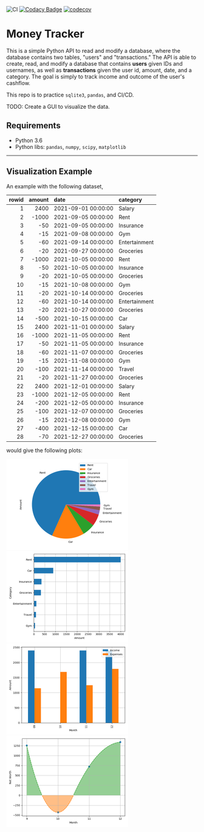 ![CI](https://github.com/zidanmahmoud/money_tracker/actions/workflows/ci.yml/badge.svg)
[![Codacy Badge](https://app.codacy.com/project/badge/Grade/df3993f2816142968121dc56e5731cc2)](https://www.codacy.com/gh/zidanmahmoud/money_tracker/dashboard?utm_source=github.com&amp;utm_medium=referral&amp;utm_content=zidanmahmoud/money_tracker&amp;utm_campaign=Badge_Grade)
[![codecov](https://codecov.io/gh/zidanmahmoud/money_tracker/branch/main/graph/badge.svg?token=69YDW00T26)](https://codecov.io/gh/zidanmahmoud/money_tracker)

# Money Tracker
This is a simple Python API to read and modify a database, where the database contains two tables, "users" and "transactions." The API is able to create, read, and modify a database that contains **users** given IDs and usernames, as well as **transactions** given the user id, amount, date, and a category. The goal is simply to track income and outcome of the user's cashflow.

This repo is to practice `sqlite3`, `pandas`, and CI/CD.

TODO: Create a GUI to visualize the data.

## Requirements
- Python 3.6
- Python libs: `pandas`, `numpy`, `scipy`, `matplotlib`

---

## Visualization Example

An example with the following dataset,

|   rowid |   amount | date                | category      |
|--------:|---------:|:--------------------|:--------------|
|       1 |     2400 | 2021-09-01 00:00:00 | Salary        |
|       2 |    -1000 | 2021-09-05 00:00:00 | Rent          |
|       3 |      -50 | 2021-09-05 00:00:00 | Insurance     |
|       4 |      -15 | 2021-09-08 00:00:00 | Gym           |
|       5 |      -60 | 2021-09-14 00:00:00 | Entertainment |
|       6 |      -20 | 2021-09-27 00:00:00 | Groceries     |
|       7 |    -1000 | 2021-10-05 00:00:00 | Rent          |
|       8 |      -50 | 2021-10-05 00:00:00 | Insurance     |
|       9 |      -20 | 2021-10-05 00:00:00 | Groceries     |
|      10 |      -15 | 2021-10-08 00:00:00 | Gym           |
|      11 |      -20 | 2021-10-14 00:00:00 | Groceries     |
|      12 |      -60 | 2021-10-14 00:00:00 | Entertainment |
|      13 |      -20 | 2021-10-27 00:00:00 | Groceries     |
|      14 |     -500 | 2021-10-15 00:00:00 | Car           |
|      15 |     2400 | 2021-11-01 00:00:00 | Salary        |
|      16 |    -1000 | 2021-11-05 00:00:00 | Rent          |
|      17 |      -50 | 2021-11-05 00:00:00 | Insurance     |
|      18 |      -60 | 2021-11-07 00:00:00 | Groceries     |
|      19 |      -15 | 2021-11-08 00:00:00 | Gym           |
|      20 |     -100 | 2021-11-14 00:00:00 | Travel        |
|      21 |      -20 | 2021-11-27 00:00:00 | Groceries     |
|      22 |     2400 | 2021-12-01 00:00:00 | Salary        |
|      23 |    -1000 | 2021-12-05 00:00:00 | Rent          |
|      24 |     -200 | 2021-12-05 00:00:00 | Insurance     |
|      25 |     -100 | 2021-12-07 00:00:00 | Groceries     |
|      26 |      -15 | 2021-12-08 00:00:00 | Gym           |
|      27 |     -400 | 2021-12-15 00:00:00 | Car           |
|      28 |      -70 | 2021-12-27 00:00:00 | Groceries     |

would give the following plots:

<img src="./readme_images/piechart.png" width="320">  <img src="./readme_images/barchart.png" width="320">
<img src="./readme_images/moneyflow.png" width="320"> <img src="./readme_images/networth.png" width="320">
